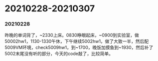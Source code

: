 # 20210228-20210307

### 20210228

昨晚的单词背了，\~2330上床。0830睁眼起床，~0900到实验室，做50002hw1，1130-1330午休，下午继续5002hw1，做了大致一半，然后配5009VM环境，check5009hw1，到~1700，晚饭加摸鱼到~1930，然后补了5002末尾没有听的部分，今天的code敲了，比较简单。
